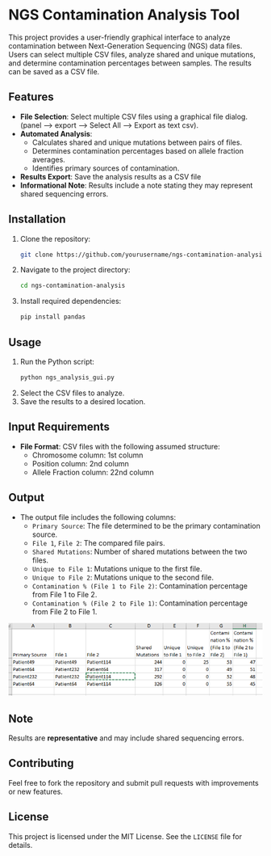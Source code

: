 # NGS Contamination Analysis Tool

This project provides a user-friendly graphical interface to analyze contamination between Next-Generation Sequencing (NGS) data files. Users can select multiple CSV files, analyze shared and unique mutations, and determine contamination percentages between samples. The results can be saved as a CSV file.

## Features

- **File Selection**: Select multiple CSV files using a graphical file dialog. (panel --> export --> Select All --> Export as text csv).
- **Automated Analysis**:
  - Calculates shared and unique mutations between pairs of files.
  - Determines contamination percentages based on allele fraction averages.
  - Identifies primary sources of contamination.
- **Results Export**: Save the analysis results as a CSV file 
- **Informational Note**: Results include a note stating they may represent shared sequencing errors.

## Installation

1. Clone the repository:
    ```bash
    git clone https://github.com/yourusername/ngs-contamination-analysis.git
    ```
2. Navigate to the project directory:
    ```bash
    cd ngs-contamination-analysis
    ```
3. Install required dependencies:
    ```bash
    pip install pandas
    ```

## Usage

1. Run the Python script:
    ```bash
    python ngs_analysis_gui.py
    ```
2. Select the CSV files to analyze.
3. Save the results to a desired location.

## Input Requirements

- **File Format**: CSV files with the following assumed structure:
  - Chromosome column: 1st column
  - Position column: 2nd column
  - Allele Fraction column: 22nd column

## Output

- The output file includes the following columns:
  - `Primary Source`: The file determined to be the primary contamination source.
  - `File 1`, `File 2`: The compared file pairs.
  - `Shared Mutations`: Number of shared mutations between the two files.
  - `Unique to File 1`: Mutations unique to the first file.
  - `Unique to File 2`: Mutations unique to the second file.
  - `Contamination % (File 1 to File 2)`: Contamination percentage from File 1 to File 2.
  - `Contamination % (File 2 to File 1)`: Contamination percentage from File 2 to File 1.

![Example Results](screen.png)

## Note

Results are **representative** and may include shared sequencing errors.

## Contributing

Feel free to fork the repository and submit pull requests with improvements or new features.

## License

This project is licensed under the MIT License. See the `LICENSE` file for details.
